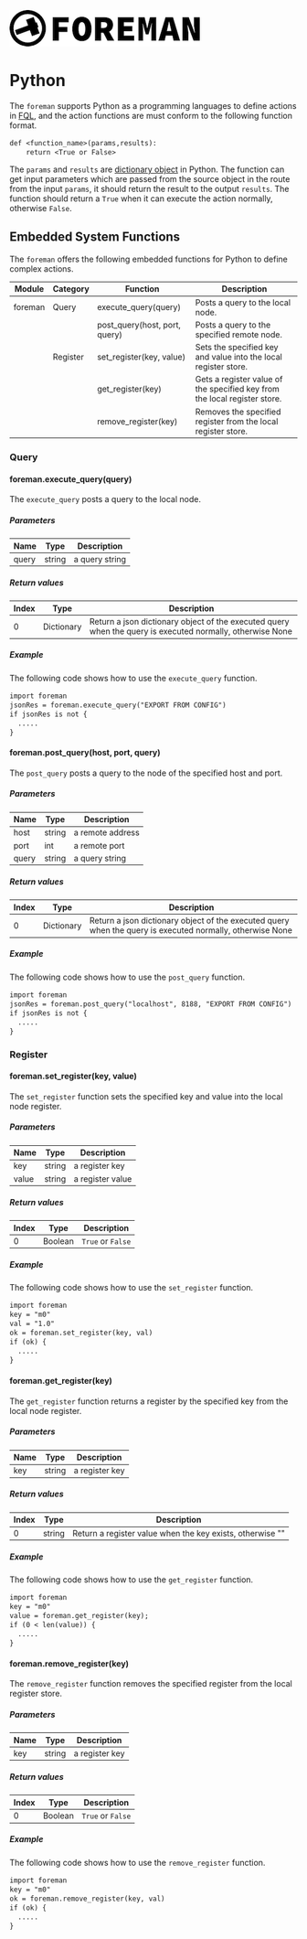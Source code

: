 ![logo](../img/icon.png)

# Python

The `foreman` supports Python as a programming languages to define actions in [FQL](./dsl.md), and the action functions are must conform to the following function format.


```
def <function_name>(params,results):
	return <True or False>
````

The `params` and `results` are [dictionary object](https://docs.python.org/3.6/tutorial/datastructures.html#dictionaries) in Python. The function can get input parameters which are passed from the source object in the route from the input `params`, it should return the result to the output `results`. 
The function should return a `True` when it can execute the action normally, otherwise `False`.


## Embedded System Functions

The `foreman` offers the following embedded functions for Python to define complex actions.

| Module | Category | Function | Description |
| --- | --- | --- | --- |
| foreman | Query | execute_query(query) | Posts a query to the local node. |
| | | post_query(host, port, query) | Posts a query to the specified remote node. |
| | Register | set_register(key, value) | Sets the specified key and value into the local register store. |
| | | get_register(key) | Gets a register value of the specified key from the local register store. |
| | | remove_register(key) | Removes the specified register from the local register store. |

### Query

#### foreman.execute_query(query)

The `execute_query` posts a query to the local node.

##### Parameters

| Name | Type | Description |
| --- | --- | --- |
| query | string |  a query string


##### Return values

| Index | Type | Description |
| --- | --- | --- |
| 0 | Dictionary |  Return a json dictionary object of the executed query when the query is executed normally, otherwise None

##### Example

The following code shows how to use the `execute_query` function.

```
import foreman
jsonRes = foreman.execute_query("EXPORT FROM CONFIG")
if jsonRes is not {
  .....
}
```

#### foreman.post_query(host, port, query)

The `post_query` posts a query to the node of the specified host and port.

##### Parameters

| Name | Type | Description |
| --- | --- | --- |
| host | string |  a remote address
| port | int | a remote port
| query | string |  a query string


##### Return values

| Index | Type | Description |
| --- | --- | --- |
| 0 | Dictionary |  Return a json dictionary object of the executed query when the query is executed normally, otherwise None

##### Example

The following code shows how to use the `post_query` function.

```
import foreman
jsonRes = foreman.post_query("localhost", 8188, "EXPORT FROM CONFIG")
if jsonRes is not {
  .....
}
```

### Register

#### foreman.set_register(key, value)


The `set_register` function sets the specified key and value into the local node register.

##### Parameters

| Name | Type | Description |
| --- | --- | --- |
| key | string |  a register key
| value | string | a register value

##### Return values

| Index | Type | Description |
| --- | --- | --- |
| 0 | Boolean |  `True` or `False`

##### Example

The following code shows how to use the `set_register` function.

```
import foreman
key = "m0"
val = "1.0"
ok = foreman.set_register(key, val)
if (ok) {
  .....
}
```

#### foreman.get_register(key)

The `get_register` function returns a register by the specified key from the local node register.

##### Parameters

| Name | Type | Description |
| --- | --- | --- |
| key | string |  a register key

##### Return values

| Index | Type | Description |
| --- | --- | --- |
| 0 | string |  Return a register value when the key exists, otherwise ""

##### Example

The following code shows how to use the `get_register` function.

```
import foreman
key = "m0"
value = foreman.get_register(key);
if (0 < len(value)) {
  .....
}
```

#### foreman.remove_register(key)

The `remove_register` function removes the specified register from the local register store.

##### Parameters

| Name | Type | Description |
| --- | --- | --- |
| key | string |  a register key

##### Return values

| Index | Type | Description |
| --- | --- | --- |
| 0 | Boolean |  `True` or `False`

##### Example

The following code shows how to use the `remove_register` function.

```
import foreman
key = "m0"
ok = foreman.remove_register(key, val)
if (ok) {
  .....
}
```
